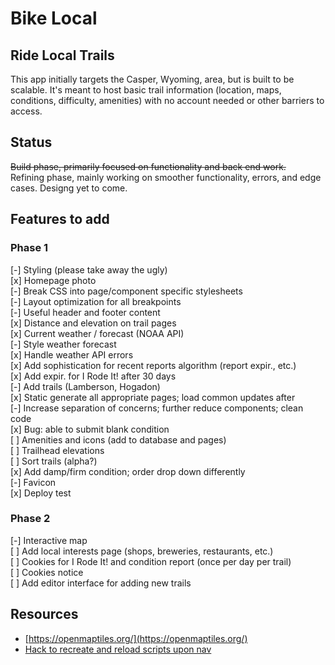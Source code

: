# Bike Local 

## Ride Local Trails
This app initially targets the Casper, Wyoming, area, but is built to be scalable. It's meant to host basic trail information (location, maps, conditions, difficulty, amenities) with no account needed or other barriers to access.

## Status
~~Build phase, primarily focused on functionality and back end work.~~  
Refining phase, mainly working on smoother functionality, errors, and edge cases. Designg yet to come.  

## Features to add

### Phase 1
\[-\] Styling (please take away the ugly)  
\[x\] Homepage photo  
\[-\] Break CSS into page/component specific stylesheets  
\[-\] Layout optimization for all breakpoints  
\[-\] Useful header and footer content  
\[x\] Distance and elevation on trail pages  
\[x\] Current weather / forecast (NOAA API)  
\[-\] Style weather forecast  
\[x\] Handle weather API errors  
\[x\] Add sophistication for recent reports algorithm (report expir., etc.)  
\[x\] Add expir. for I Rode It! after 30 days  
\[-\] Add trails (Lamberson, Hogadon)  
\[x\] Static generate all appropriate pages; load common updates after  
\[-\] Increase separation of concerns; further reduce components; clean code  
\[x\] Bug: able to submit blank condition  
\[ \] Amenities and icons (add to database and pages)  
\[ \] Trailhead elevations  
\[ \] Sort trails (alpha?)  
\[x\] Add damp/firm condition; order drop down differently  
\[-\] Favicon  
\[x\] Deploy test  

### Phase 2
\[-\] Interactive map  
\[ \] Add local interests page (shops, breweries, restaurants, etc.)  
\[ \] Cookies for I Rode It! and condition report (once per day per trail)  
\[ \] Cookies notice  
\[ \] Add editor interface for adding new trails  

## Resources

* [https://openmaptiles.org/](https://openmaptiles.org/)
* [Hack to recreate and reload scripts upon nav](https://github.com/vercel/next.js/discussions/17919#discussioncomment-3149719)